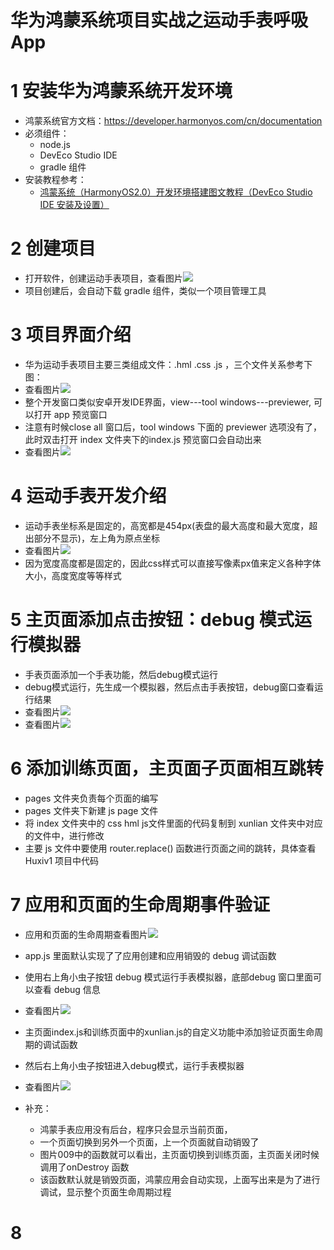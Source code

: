 # 华为鸿蒙系统项目实战之运动手表呼吸App

# 1 安装华为鸿蒙系统开发环境
- 鸿蒙系统官方文档：https://developer.harmonyos.com/cn/documentation
- 必须组件：
    - node.js 
    - DevEco Studio IDE
    - gradle 组件
- 安装教程参考：
    - [鸿蒙系统（HarmonyOS2.0）开发环境搭建图文教程（DevEco Studio IDE 安装及设置）](https://blog.csdn.net/u011318077/article/details/108578354)
    
# 2 创建项目
- 打开软件，创建运动手表项目，查看图片![](01_Huxiv1/图片/001_创建运动手表项目.png)
- 项目创建后，会自动下载 gradle 组件，类似一个项目管理工具

# 3 项目界面介绍
- 华为运动手表项目主要三类组成文件：.hml .css .js ，三个文件关系参考下图：
- 查看图片![](01_Huxiv1/图片/002_hml_css_js华为手表app三个文件的关系.png)
- 整个开发窗口类似安卓开发IDE界面，view---tool windows---previewer, 可以打开 app 预览窗口
- 注意有时候close all 窗口后，tool windows 下面的 previewer 选项没有了，此时双击打开 index 文件夹下的index.js 预览窗口会自动出来
- 查看图片![](01_Huxiv1/图片/003_华为手表app开发界面.png)

# 4 运动手表开发介绍
- 运动手表坐标系是固定的，高宽都是454px(表盘的最大高度和最大宽度，超出部分不显示)，左上角为原点坐标
- 查看图片![](01_Huxiv1/图片/004_华为手表app页面坐标系.png)
- 因为宽度高度都是固定的，因此css样式可以直接写像素px值来定义各种字体大小，高度宽度等等样式

# 5 主页面添加点击按钮：debug 模式运行模拟器
- 手表页面添加一个手表功能，然后debug模式运行
- debug模式运行，先生成一个模拟器，然后点击手表按钮，debug窗口查看运行结果
- 查看图片![](01_Huxiv1/图片/005_debug模式运行.png)
- 查看图片![](01_Huxiv1/图片/006_debug模式运行结果.png)

# 6 添加训练页面，主页面子页面相互跳转
- pages 文件夹负责每个页面的编写
- pages 文件夹下新建 js page 文件
- 将 index 文件夹中的 css hml js文件里面的代码复制到 xunlian 文件夹中对应的文件中，进行修改
- 主要 js 文件中要使用 router.replace() 函数进行页面之间的跳转，具体查看 Huxiv1 项目中代码

# 7 应用和页面的生命周期事件验证

- 应用和页面的生命周期查看图片![](01_Huxiv1/图片/007_鸿蒙应用生命周期及页面生命周期.png)
- app.js 里面默认实现了了应用创建和应用销毁的 debug 调试函数
- 使用右上角小虫子按钮 debug 模式运行手表模拟器，底部debug 窗口里面可以查看 debug 信息
- 查看图片![](01_Huxiv1/图片/008_手表应用创建的debug信息.png)

- 主页面index.js和训练页面中的xunlian.js的自定义功能中添加验证页面生命周期的调试函数
- 然后右上角小虫子按钮进入debug模式，运行手表模拟器
- 查看图片![](01_Huxiv1/图片/009_手表应用和页面的生命周期演示.png)

- 补充：
    - 鸿蒙手表应用没有后台，程序只会显示当前页面，
    - 一个页面切换到另外一个页面，上一个页面就自动销毁了
    - 图片009中的函数就可以看出，主页面切换到训练页面，主页面关闭时候调用了onDestroy 函数
    - 该函数默认就是销毁页面，鸿蒙应用会自动实现，上面写出来是为了进行调试，显示整个页面生命周期过程

# 8 